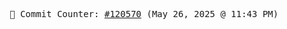 <p align="center">
    <samp>
        📮 Commit Counter: <a href="https://github.com/Javascript-void0/Javascript-void0/commits/main">#120570</a> (May 26, 2025 @ 11:43 PM)
    </samp>
</p>